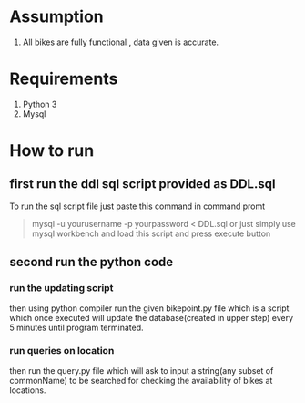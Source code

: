 # Assumption
1. All bikes are fully functional , data given is accurate.

# Requirements
1. Python 3
2. Mysql 

# How to run

## first run the ddl sql script provided as DDL.sql
To run the sql script file just paste this command in command promt 
> mysql -u yourusername -p yourpassword  < DDL.sql
or just simply use mysql workbench and load this script and press execute button

## second run the python code
### run the updating script
then using python compiler run the given bikepoint.py file 
which is a script which once executed will update the database(created in upper step) every 5 minutes until program terminated.
### run queries on location
then run the query.py file which will ask to input a string(any subset of commonName) to be searched for checking the availability of bikes at locations.


